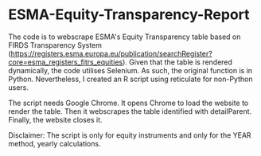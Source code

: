 # ESMA-Equity-Transparency-Report
The code is to webscrape ESMA's Equity Transparency table based on FIRDS Transparency System (https://registers.esma.europa.eu/publication/searchRegister?core=esma_registers_fitrs_equities).
Given that the table is rendered dynamically, the code utilises Selenium.
As such, the original function is in Python.
Nevertheless, I created an R script using reticulate for non-Python users.

The script needs Google Chrome.
It opens Chrome to load the website to render the table.
Then it webscrapes the table identified with detailParent.
Finally, the website closes it.

Disclaimer: The script is only for equity instruments and only for the YEAR method, yearly calculations.
